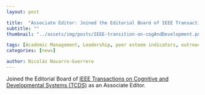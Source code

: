 ```yaml
---
layout: post

title:  "Associate Editor: Joined the Editorial Board of IEEE Transactions on Cognitive and Developmental Systems (TCDS)"
subtitle: ""
thumbnail: "../assets/img/posts/IEEE-transition-on-cogAndDevelopment.png"

tags: [Academic Management, Leadership, peer esteem indicators, outreach, Editorial Board]
categories: [news]

author: Nicolás Navarro-Guerrero
---
```

Joined the Editorial Board of <a href="https://cis.ieee.org/publications/t-cognitive-and-developmental-systems" target="_blank">IEEE Transactions on Cognitive and Developmental Systems (TCDS)</a> as an Associate Editor.

<!--more-->

